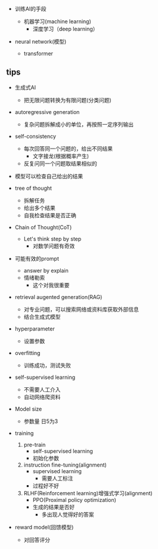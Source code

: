 + 训练AI的手段
    + 机器学习(machine learning)
        + 深度学习（deep learning）

+ neural network(模型)
    + transformer


## tips
+ 生成式AI
    + 把无限问题转换为有限问题(分类问题)
+ autoregressive generation
    + 复杂问题拆解成小的单位，再按照一定序列输出
+ self-consistency
    + 每次回答同一个问题的，给出不同结果
        + 文字接龙(根据概率产生)
    + 反复问同一个问题取结果相似的
+ 模型可以检查自己给出的结果
+ tree of thought
    + 拆解任务
    + 给出多个结果
    + 自我检查结果是否正确
+ Chain of Thought(CoT)
    + Let's think step by step
        + 对数学问题有奇效
+ 可能有效的prompt
    + answer by explain
    + 情绪勒索
        + 这个对我很重要
+ retrieval augented generation(RAG)
    + 对专业问题，可以搜索网络或资料库获取外部信息
    + 结合生成式模型
+ hyperparameter
    + 设置参数
+ overfitting
    + 训练成功，测试失败 
+ self-supervised learning
    + 不需要人工介入
    + 自动网络爬资料
+ Model size
    + 参数量
日5为3
+ training
    1. pre-train
        + self-supervised learning
        + 初始化参数  
    2. instruction fine-tuning(alignment)
        + supervised learning
            + 需要人工标注
        + 过程好不好
    3. RLHF(Reinforcement learning)增强式学习(alignment)
        + PPO(Proximal policy optimization)
        + 生成的结果是否好
            + 多出现人觉得好的答案

+ reward model(回馈模型)
    + 对回答评分
        